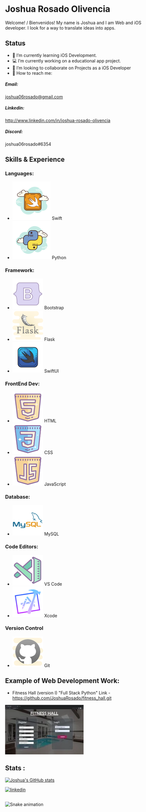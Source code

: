 # Joshua Rosado Olivencia
Welcome! / Bienvenidos!
My name is Joshua and I am Web and iOS developer.
I look for a way to translate ideas into apps.


## Status
* 🧠 I’m currently learning iOS Development.
* 💻 I’m currently working on a educational app project. 
* 👥 I’m looking to collaborate on Projects as a iOS Developer 
* 📲 How to reach me: 
##### Email:
joshua06rosado@gmail.com  

##### Linkedin:
http://www.linkedin.com/in/joshua-rosado-olivencia

##### Discord:
joshua06rosado#6354
## Skills & Experience 
### Languages:
* <img src= "https://github.com/JoshuaRosado/JoshuaRosado/blob/main/icons8-swift-300.png" width="125"/> Swift
* <img src= "https://github.com/JoshuaRosado/JoshuaRosado/blob/main/icons8-python-cloud-180.png" width="125"/> Python

### Framework:
*  <img src="https://github.com/JoshuaRosado/JoshuaRosado/blob/main/icons8-bootstrap-office-l-120.png" width="100"/> Bootstrap
*  <img src="https://github.com/JoshuaRosado/JoshuaRosado/blob/main/icons8-flask-cute-clipart-120.png" width="100"/> Flask
*  <img src="https://github.com/JoshuaRosado/JoshuaRosado/blob/main/icons8-swiftui-color-hand-drawn-120.png" width="100"/> SwiftUI
  
### FrontEnd Dev:
*  <img src="https://github.com/JoshuaRosado/JoshuaRosado/blob/main/icons8-html-120.png" width="100"/> HTML 
*  <img src="https://github.com/JoshuaRosado/JoshuaRosado/blob/main/icons8-css-192.png" width="100"/> CSS
*  <img src="https://github.com/JoshuaRosado/JoshuaRosado/blob/main/icons8-javascript-192.png" width="100"/> JavaScript
  
### Database:
*  <img src="https://github.com/JoshuaRosado/JoshuaRosado/blob/main/mysql-original-wordmark.svg" width="100"/> MySQL

### Code Editors:
*  <img src="https://github.com/JoshuaRosado/JoshuaRosado/blob/main/icons8-vs-code-120.png" width="100"/> VS Code
* <img src="https://github.com/JoshuaRosado/JoshuaRosado/blob/main/icons8-xcode-gradient-120.png" width="100"/> Xcode



  

### Version Control
*  <img src="https://github.com/JoshuaRosado/JoshuaRosado/blob/main/icons8-git-192.png" width="100"/> Git

## Example of Web Development Work:
* Fitness Hall (version I) "Full Stack Python"
  Link - https://github.com/JoshuaRosado/fitness_hall.git 
<img src="https://github.com/JoshuaRosado/JoshuaRosado/blob/main/gif.webp" width="256"/>




## Stats :
[![Joshua's GitHub stats](https://github-readme-stats.vercel.app/api?username=JoshuaRosado)](https://github.com/anuraghazra/github-readme-stats)


[<img src='https://cdn.jsdelivr.net/npm/simple-icons@3.0.1/icons/linkedin.svg' alt='linkedin' height='40'>](https://www.linkedin.com/in/www.linkedin.com/in/joshua-rosado-olivencia/)  






<br clear="both">

<img src="https://raw.githubusercontent.com/maurodesouza/maurodesouza/output/snake.svg" alt="Snake animation" />

###

